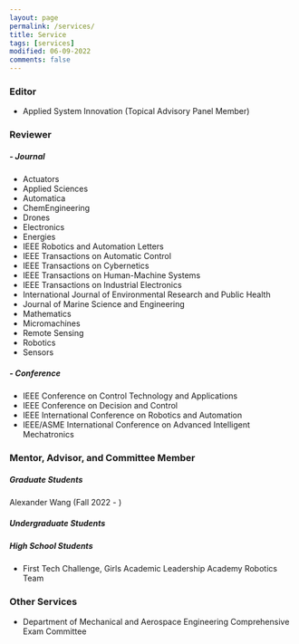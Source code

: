 ```yaml
---
layout: page
permalink: /services/
title: Service
tags: [services]
modified: 06-09-2022
comments: false
---
```


### Editor
* Applied System Innovation (Topical Advisory Panel Member)

### Reviewer

##### - Journal
* Actuators
* Applied Sciences
* Automatica
* ChemEngineering
* Drones
* Electronics
* Energies
* IEEE Robotics and Automation Letters
* IEEE Transactions on Automatic Control
* IEEE Transactions on Cybernetics
* IEEE Transactions on Human-Machine Systems
* IEEE Transactions on Industrial Electronics
* International Journal of Environmental Research and Public Health
* Journal of Marine Science and Engineering
* Mathematics
* Micromachines
* Remote Sensing
* Robotics
* Sensors

##### - Conference
* IEEE Conference on Control Technology and Applications
* IEEE Conference on Decision and Control
* IEEE International Conference on Robotics and Automation
* IEEE/ASME International Conference on Advanced Intelligent Mechatronics

### Mentor, Advisor, and Committee Member

##### Graduate Students

Alexander Wang (Fall 2022 - )

##### Undergraduate Students

##### High School Students
* First Tech Challenge, Girls Academic Leadership Academy Robotics Team

### Other Services

* Department of Mechanical and Aerospace Engineering Comprehensive Exam Committee
